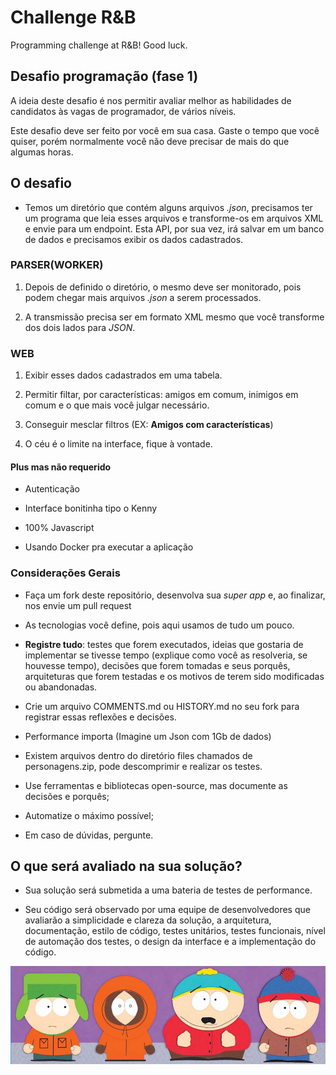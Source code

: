 # Challenge R&B

Programming challenge at R&amp;B! Good luck.

## Desafio programação (fase 1)

A ideia deste desafio é nos permitir avaliar melhor as habilidades de candidatos às vagas de programador, de vários níveis.

Este desafio deve ser feito por você em sua casa. Gaste o tempo que você quiser, porém normalmente você não deve precisar de mais do que algumas horas.

## O desafio 

*  Temos um diretório que contém alguns arquivos _.json_, precisamos ter um programa que leia esses
    arquivos e transforme-os em arquivos XML e envie para um endpoint. Esta API, por sua vez, irá salvar
    em um banco de dados e precisamos exibir os dados cadastrados.
    
### PARSER(WORKER)
    
1. Depois de definido o diretório, o mesmo deve ser monitorado, pois podem chegar mais arquivos
      _.json_ a serem processados.
    
2. A transmissão precisa ser em formato XML mesmo que você transforme dos dois lados para _JSON_.

### WEB

1. Exibir esses dados cadastrados em uma tabela.
    
2. Permitir filtar, por características: amigos em comum, inimigos em comum e o que mais você julgar necessário.
    
3. Conseguir mesclar filtros (EX: __Amigos com características__) 

4.  O céu é o limite na interface, fique à vontade.

#### Plus mas não requerido
    
* Autenticação

* Interface bonitinha tipo o Kenny
    
* 100% Javascript
    
* Usando Docker pra executar a aplicação

### Considerações Gerais

* Faça um fork deste repositório, desenvolva sua _super app_ e, ao finalizar, nos envie um pull request
     
* As tecnologias você define, pois aqui usamos de tudo um pouco.

* __Registre tudo__: testes que forem executados, ideias que gostaria de implementar se tivesse
      tempo (explique como você as resolveria, se houvesse tempo), decisões que forem tomadas e
      seus porquês, arquiteturas que forem testadas e os motivos de terem sido modificadas ou
      abandonadas. 
    
* Crie um arquivo COMMENTS.md ou HISTORY.md no seu fork para registrar essas reflexões e decisões.
    
* Performance importa (Imagine um Json com 1Gb de dados) 
    
* Existem arquivos dentro do diretório files chamados de personagens.zip, pode descomprimir e realizar os testes.
    
* Use ferramentas e bibliotecas open-source, mas documente as decisões e porquês;
    
* Automatize o máximo possível;
    
* Em caso de dúvidas, pergunte.

## O que será avaliado na sua solução?
    
* Sua solução será submetida a uma bateria de testes de performance.

* Seu código será observado por uma equipe de desenvolvedores que avaliarão a simplicidade e clareza
    da solução, a arquitetura, documentação, estilo de código, testes unitários, testes funcionais,
    nível de automação dos testes, o design da interface e a implementação do código.


![South park](/files/south-park-header.jpg)
